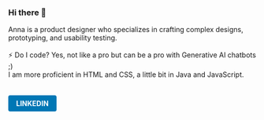### Hi there 👋 

Anna is a product designer who specializes in crafting complex designs, prototyping, and usability testing. <br><br>
⚡ Do I code? Yes, not like a pro but can be a pro with Generative AI chatbots ;) <br>
I am more proficient in HTML and CSS, a little bit in Java and JavaScript.
<br><br><br>
<a href="https://www.linkedin.com/in/anndelahsiao"
   style="display:inline-block;
          background-color:#0077b5;
          color:#ffffff;
          padding:8px 16px;
          text-decoration:none;
          border-radius:4px;
          font-weight:bold;">
  LINKEDIN
</a>





<!--
**annadelahsiao/annadelahsiao** is a ✨ _special_ ✨ repository because its `README.md` (this file) appears on your GitHub profile.

Here are some ideas to get you started:

- 🔭 I’m currently working on ...
- 🌱 I’m currently learning ...
- 👯 I’m looking to collaborate on ...
- 🤔 I’m looking for help with ...
- 💬 Ask me about ...
- 📫 How to reach me: ...
- 😄 Pronouns: ...
- ⚡ Fun fact: ...
-->
